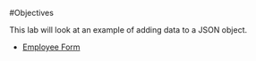 #Objectives

This lab will look at an example of adding data to a JSON object.

- [Employee Form](#/01)

